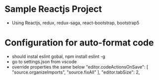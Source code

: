 # Sample Reactjs Project

- Using Reactjs, redux, redux-saga, react-bootstrap, bootstrap5

# Configuration for auto-format code

- should instal eslint gobal, npm install eslint -g
- go to settings.json from vscode
- override properties the same below
  "editor.codeActionsOnSave": [
  "source.organizeImports",
  "source.fixAll"
  ],
  "editor.tabSize": 2,

